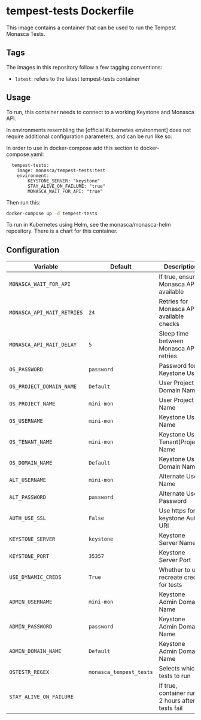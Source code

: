 tempest-tests Dockerfile
============================

This image contains a container that can be used to run the Tempest Monasca
Tests.

Tags
----

The images in this repository follow a few tagging conventions:

 * `latest`: refers to the latest tempest-tests container

Usage
-----

To run, this container needs to connect to a working Keystone and Monasca API.

In environments resembling the [official Kubernetes environment]
does not require additional configuration parameters, and can be run like so:

In order to use in docker-compose add this section to docker-compose.yaml:
```
  tempest-tests:
    image: monasca/tempest-tests:test
    environment:
        KEYSTONE_SERVER: "keystone"
        STAY_ALIVE_ON_FAILURE: "true"
        MONASCA_WAIT_FOR_API: "true"
```

Then run this:
```bash
docker-compose up -d tempest-tests
```

To run in Kubernetes using Helm, see the monasca/monasca-helm repository. There is a chart for this
container.

Configuration
-------------

| Variable                  | Default                 | Description                                        |
|-------------------------- |-------------------------|----------------------------------------------------|
| `MONASCA_WAIT_FOR_API`    |                         | If true, ensure Monasca API is available           |
| `MONASCA_API_WAIT_RETRIES`| `24`                    | Retries for Monasca API available checks           |
| `MONASCA_API_WAIT_DELAY`  | `5`                     | Sleep time between Monasca API retries             |
| `OS_PASSWORD`             | `password`              | Password for Keystone User                         |
| `OS_PROJECT_DOMAIN_NAME`  | `Default`               | User Project Domain Name                           |
| `OS_PROJECT_NAME`         | `mini-mon`              | User Project Name                                  |
| `OS_USERNAME`             | `mini-mon`              | Keystone User Name                                 |
| `OS_TENANT_NAME`          | `mini-mon`              | Keystone User Tenant(Project) Name                 |
| `OS_DOMAIN_NAME`          | `Default`               | Keystone User Domain Name                          |
| `ALT_USERNAME`            | `mini-mon`              | Alternate User Name                                |
| `ALT_PASSWORD`            | `password`              | Alternate User Password                            |
| `AUTH_USE_SSL`            | `False`                 | Use https for keystone Auth URI                    |
| `KEYSTONE_SERVER`         | `keystone`              | Keystone Server Name                               |
| `KEYSTONE_PORT`           | `35357`                 | Keystone Server Port                               |
| `USE_DYNAMIC_CREDS`       | `True`                  | Whether to use recreate creds for tests            |
| `ADMIN_USERNAME`          | `mini-mon`              | Keystone Admin Domain Name                         |
| `ADMIN_PASSWORD`          | `password`              | Keystone Admin Domain Name                         |
| `ADMIN_DOMAIN_NAME`       | `Default`               | Keystone Admin Domain Name                         |
| `OSTESTR_REGEX`           | `monasca_tempest_tests` | Selects which tests to run                         |
| `STAY_ALIVE_ON_FAILURE`   |                         | If true, container runs 2 hours after tests fail   |


[1]: https://github.com/hpcloud-mon/monasca-docker/blob/master/k8s/
